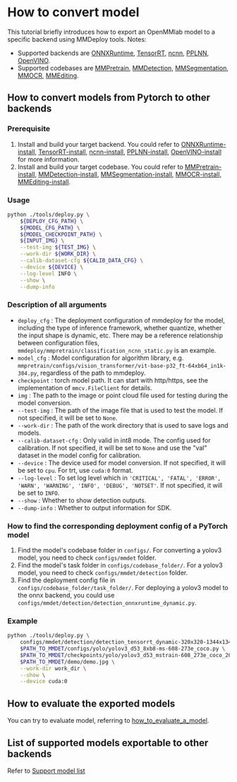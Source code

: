 # How to convert model

This tutorial briefly introduces how to export an OpenMMlab model to a specific backend using MMDeploy tools.
Notes:

- Supported backends are [ONNXRuntime](../05-supported-backends/onnxruntime.md), [TensorRT](../05-supported-backends/tensorrt.md), [ncnn](../05-supported-backends/ncnn.md), [PPLNN](../05-supported-backends/pplnn.md), [OpenVINO](../05-supported-backends/openvino.md).
- Supported codebases are [MMPretrain](../04-supported-codebases/mmpretrain.md), [MMDetection](../04-supported-codebases/mmdet.md), [MMSegmentation](../04-supported-codebases/mmseg.md), [MMOCR](../04-supported-codebases/mmocr.md), [MMEditing](../04-supported-codebases/mmedit.md).

## How to convert models from Pytorch to other backends

### Prerequisite

1. Install and build your target backend. You could refer to [ONNXRuntime-install](../05-supported-backends/onnxruntime.md), [TensorRT-install](../05-supported-backends/tensorrt.md), [ncnn-install](../05-supported-backends/ncnn.md), [PPLNN-install](../05-supported-backends/pplnn.md), [OpenVINO-install](../05-supported-backends/openvino.md) for more information.
2. Install and build your target codebase. You could refer to [MMPretrain-install](https://github.com/open-mmlab/mmpretrain/blob/main/docs/en/get_started.md#installation), [MMDetection-install](https://github.com/open-mmlab/mmdetection/blob/3.x/docs/en/get_started.md), [MMSegmentation-install](https://github.com/open-mmlab/mmsegmentation/blob/1.x/docs/en/get_started.md#installation), [MMOCR-install](https://github.com/open-mmlab/mmocr/blob/1.x/docs/en/get_started/install.md), [MMEditing-install](https://github.com/open-mmlab/mmediting/blob/1.x/docs/en/get_started/install.md).

### Usage

```bash
python ./tools/deploy.py \
    ${DEPLOY_CFG_PATH} \
    ${MODEL_CFG_PATH} \
    ${MODEL_CHECKPOINT_PATH} \
    ${INPUT_IMG} \
    --test-img ${TEST_IMG} \
    --work-dir ${WORK_DIR} \
    --calib-dataset-cfg ${CALIB_DATA_CFG} \
    --device ${DEVICE} \
    --log-level INFO \
    --show \
    --dump-info
```

### Description of all arguments

- `deploy_cfg` : The deployment configuration of mmdeploy for the model, including the type of inference framework, whether quantize, whether the input shape is dynamic, etc. There may be a reference relationship between configuration files, `mmdeploy/mmpretrain/classification_ncnn_static.py` is an example.
- `model_cfg` : Model configuration for algorithm library, e.g. `mmpretrain/configs/vision_transformer/vit-base-p32_ft-64xb64_in1k-384.py`, regardless of the path to mmdeploy.
- `checkpoint` : torch model path. It can start with http/https, see the implementation of `mmcv.FileClient` for details.
- `img` : The path to the image or point cloud file used for testing during the model conversion.
- `--test-img` : The path of the image file that is used to test the model. If not specified, it will be set to `None`.
- `--work-dir` : The path of the work directory that is used to save logs and models.
- `--calib-dataset-cfg` : Only valid in int8 mode. The config used for calibration. If not specified, it will be set to `None` and use the "val" dataset in the model config for calibration.
- `--device` : The device used for model conversion. If not specified, it will be set to `cpu`. For trt, use `cuda:0` format.
- `--log-level` : To set log level which in `'CRITICAL', 'FATAL', 'ERROR', 'WARN', 'WARNING', 'INFO', 'DEBUG', 'NOTSET'`. If not specified, it will be set to `INFO`.
- `--show` : Whether to show detection outputs.
- `--dump-info` : Whether to output information for SDK.

### How to find the corresponding deployment config of a PyTorch model

1. Find the model's codebase folder in `configs/`.  For converting a yolov3 model, you need to check `configs/mmdet` folder.
2. Find the model's task folder in `configs/codebase_folder/`. For a yolov3 model, you need to check `configs/mmdet/detection` folder.
3. Find the deployment config file in `configs/codebase_folder/task_folder/`. For deploying a yolov3 model to the onnx backend, you could use `configs/mmdet/detection/detection_onnxruntime_dynamic.py`.

### Example

```bash
python ./tools/deploy.py \
    configs/mmdet/detection/detection_tensorrt_dynamic-320x320-1344x1344.py \
    $PATH_TO_MMDET/configs/yolo/yolov3_d53_8xb8-ms-608-273e_coco.py \
    $PATH_TO_MMDET/checkpoints/yolo/yolov3_d53_mstrain-608_273e_coco_20210518_115020-a2c3acb8.pth \
    $PATH_TO_MMDET/demo/demo.jpg \
    --work-dir work_dir \
    --show \
    --device cuda:0
```

## How to evaluate the exported models

You can try to evaluate model, referring to [how_to_evaluate_a_model](profile_model.md).

## List of supported models exportable to other backends

Refer to [Support model list](../03-benchmark/supported_models.md)
